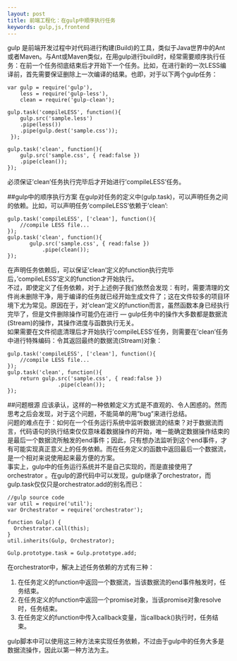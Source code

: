 ```yaml
---
layout: post
title: 前端工程化：在gulp中顺序执行任务
keywords: gulp,js,frontend
---
```


gulp 是前端开发过程中对代码进行构建(Build)的工具，类似于Java世界中的Ant或者Maven。与Ant或Maven类似，在用gulp进行build时，经常需要顺序执行任务：在前一个任务彻底结束后才开始下一个任务。比如，在进行新的一次LESS编译前，首先需要保证删除上一次编译的结果。也即，对于以下两个gulp任务：

    var gulp = require('gulp'),
        less = require('gulp-less'),
        clean = require('gulp-clean');

    gulp.task('compileLESS', function(){
        gulp.src('sample.less')
        .pipe(less())
        .pipe(gulp.dest('sample.css'));
     });

    gulp.task('clean', function(){
        gulp.src('sample.css', { read:false })
        .pipe(clean());
    });

必须保证’clean’任务执行完毕后才开始进行’compileLESS’任务。

##gulp中的顺序执行方案
在gulp对任务的定义中(gulp.task)，可以声明任务之间的依赖。比如，可以声明任务’compileLESS’依赖于’clean’:

    gulp.task('compileLESS', ['clean'], function(){
        //compile LESS file...
    });
    gulp.task('clean', function(){
           gulp.src('sample.css', { read:false })
               .pipe(clean());
    });

在声明任务依赖后，可以保证’clean’定义的function执行完毕后，’compileLESS’定义的function才开始执行。  
不过，即使定义了任务依赖，对于上述例子我们依然会发现：有时，需要清理的文件尚未删除干净，用于编译的任务就已经开始生成文件了；这在文件较多的项目环境下尤为常见。原因在于，对’clean’定义的function而言，虽然函数本身已经执行完毕了，但是文件删除操作可能仍在进行 — gulp任务中的操作大多数都是数据流(Stream)的操作，其操作进度与函数执行无关。  
如果需要在文件彻底清理后才开始执行’compileLESS’任务，则需要在’clean’任务中进行特殊编码：令其返回最终的数据流(Stream)对象：  

    gulp.task('compileLESS', ['clean'], function(){
        //compile LESS file...
    });
    gulp.task('clean', function(){
        return gulp.src('sample.css', { read:false })
                    .pipe(clean());
    });

##问题根源
应该承认，这样的一种依赖定义方式是不直观的、令人困惑的。然而思考之后会发现，对于这个问题，不能简单的用”bug”来进行总结。  
问题的难点在于：如何在一个任务运行系统中监听数据流的结束？对于数据流而言，代码语句的执行结束仅仅意味着数据操作的开始，唯一能确定数据操作结束的是最后一个数据流所触发的end事件；因此，只有想办法监听到这个end事件，才有可能实现真正意义上的任务依赖。而在任务定义的函数中返回最后一个数据流，是一个相对来说使用起来最方便的方案。  
事实上，gulp中的任务运行系统并不是自己实现的，而是直接使用了 orchestrator 。在gulp的源代码中可以发现，gulp继承了orchestrator，而gulp.task仅仅只是orchestrator.add的别名而已：

    //gulp source code
    var util = require('util');
    var Orchestrator = require('orchestrator');

    function Gulp() {
      Orchestrator.call(this);
    }
    util.inherits(Gulp, Orchestrator);

    Gulp.prototype.task = Gulp.prototype.add;

在orchestrator中，解决上述任务依赖的方式有三种：  
1. 在任务定义的function中返回一个数据流，当该数据流的end事件触发时，任务结束。  
2. 在任务定义的function中返回一个promise对象，当该promise对象resolve时，任务结束。  
3. 在任务定义的function中传入callback变量，当callback()执行时，任务结束。  

gulp脚本中可以使用这三种方法来实现任务依赖，不过由于gulp中的任务大多是数据流操作，因此以第一种方法为主。

